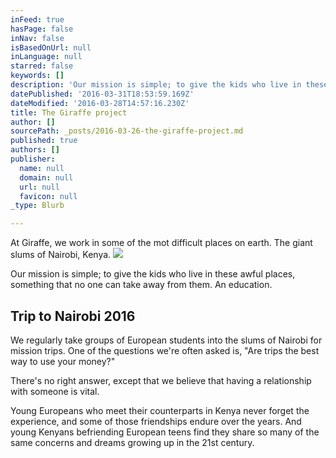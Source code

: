 ```yaml
---
inFeed: true
hasPage: false
inNav: false
isBasedOnUrl: null
inLanguage: null
starred: false
keywords: []
description: 'Our mission is simple; to give the kids who live in these awful places, something that no one can take away from them. An education.'
datePublished: '2016-03-31T18:53:59.169Z'
dateModified: '2016-03-28T14:57:16.230Z'
title: The Giraffe project
author: []
sourcePath: _posts/2016-03-26-the-giraffe-project.md
published: true
authors: []
publisher:
  name: null
  domain: null
  url: null
  favicon: null
_type: Blurb

---
```

At Giraffe, we work in some of the mot difficult places on earth. The giant slums of Nairobi, Kenya.
![](https://the-grid-user-content.s3-us-west-2.amazonaws.com/5523cec3-c5e9-4bbc-bf19-80f188c955d4.png)

Our mission is simple; to give the kids who live in these awful places, something that no one can take away from them. An education.

## Trip to Nairobi 2016

We regularly take groups of European students into the slums of Nairobi for mission trips.  One of the questions we're often asked is, "Are trips the best way to use your money?"   

There's no right answer, except that we believe that having a relationship with someone is vital.  

Young Europeans who meet their counterparts in Kenya never forget the experience, and some of those friendships endure over the years.  And young Kenyans befriending European teens find they  share so many of the same concerns and dreams growing up in the 21st century.